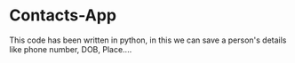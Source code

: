 # Contacts-App
This code has been written in python, in this we can save a person's details like phone number, DOB, Place....
